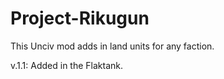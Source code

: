 # Project-Rikugun
This Unciv mod adds in land units for any faction.

v.1.1: Added in the Flaktank.
